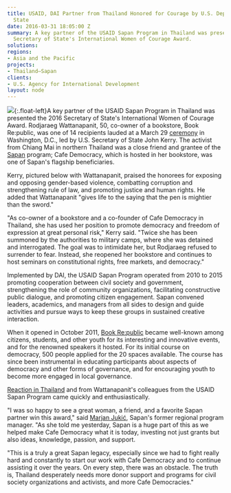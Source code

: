 ```yaml
---
title: USAID, DAI Partner from Thailand Honored for Courage by U.S. Department of
  State
date: 2016-03-31 18:05:00 Z
summary: A key partner of the USAID Sapan Program in Thailand was presented the 2016
  Secretary of State's International Women of Courage Award.
solutions: 
regions:
- Asia and the Pacific
projects:
- Thailand—Sapan
clients:
- U.S. Agency for International Development
layout: node
---
```


![][3]{:.float-left}A key partner of the USAID Sapan Program in Thailand was presented the 2016 Secretary of State's International Women of Courage Award. Rodjaraeg Wattanapanit, 50, co-owner of a bookstore, Book Re:public, was one of 14 recipients lauded at a March 29 [ceremony][1] in Washington, D.C., led by U.S. Secretary of State John Kerry. The activist from Chiang Mai in northern Thailand was a close friend and grantee of the [Sapan][2] program; Cafe Democracy, which is hosted in her bookstore, was one of Sapan's flagship beneficiaries.

Kerry, pictured below with Wattanapanit, praised the honorees for exposing and opposing gender-based violence, combatting corruption and strengthening rule of law, and promoting justice and human rights. He added that Wattanapanit "gives life to the saying that the pen is mightier than the sword."

"As co-owner of a bookstore and a co-founder of Cafe Democracy in Thailand, she has used her position to promote democracy and freedom of expression at great personal risk," Kerry said. "Twice she has been summoned by the authorities to military camps, where she was detained and interrogated. The goal was to intimidate her, but Rodjaraeg refused to surrender to fear. Instead, she reopened her bookstore and continues to host seminars on constitutional rights, free markets, and democracy."

Implemented by DAI, the USAID Sapan Program operated from 2010 to 2015 promoting cooperation between civil society and government, strengthening the role of community organizations, facilitating constructive public dialogue, and promoting citizen engagement. Sapan convened leaders, academics, and managers from all sides to design and guide activities and pursue ways to keep these groups in sustained creative interaction.

When it opened in October 2011, [Book Re:public][4] became well-known among citizens, students, and other youth for its interesting and innovative events, and for the renowned speakers it hosted. For its initial course on democracy, 500 people applied for the 20 spaces available. The course has since been instrumental in educating participants about aspects of democracy and other forms of governance, and for encouraging youth to become more engaged in local governance.

[Reaction in Thailand][5] and from Wattanapanit's colleagues from the USAID Sapan Program came quickly and enthusiastically.

"I was so happy to see a great woman, a friend, and a favorite Sapan partner win this award," said [Marjan Jukić][6], Sapan's former regional program manager. "As she told me yesterday, Sapan is a huge part of this as we helped make Cafe Democracy what it is today, investing not just grants but also ideas, knowledge, passion, and support.

"This is a truly a great Sapan legacy, especially since we had to fight really hard and constantly to start our work with Cafe Democracy and to continue assisting it over the years. On every step, there was an obstacle. The truth is, Thailand desperately needs more donor support and programs for civil society organizations and activists, and more Cafe Democracies."

[1]: http://www.state.gov/secretary/remarks/2016/03/255272.htm
[2]: /our-work/projects/thailand-sapan
[3]: https://assetify-dai.com/news/DAI-News-pic----Sapan-Kerry.jpg
[4]: https://www.facebook.com/BookRepublicChiangMai/
[5]: http://www.bangkokpost.com/news/general/914997/chiang-mai-activist-wins-us-courage-award
[6]: http://dai-global-developments.com/articles/measuring-the-effectiveness-of-government-in-thailands-provinces?utm_source=daidotcom
